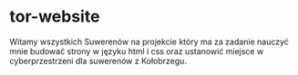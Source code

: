 # tor-website
 Witamy wszystkich Suwerenów na projekcie który ma za zadanie nauczyć mnie budować strony w języku html i css oraz ustanowić miejsce w cyberprzestrzeni dla suwerenów z Kołobrzegu.
